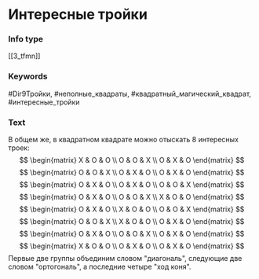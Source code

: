 # Интересные тройки
### Info type
[[3_tfmn]]
### Keywords
#Dir9Тройки, #неполные_квадраты, #квадратный_магический_квадрат, #интересные_тройки
### Text
В общем же, в квадратном квадрате можно отыскать 8 интересных троек:
$$
\begin{matrix}
X & O & O \\
O & O & X \\
O & X & O
\end{matrix}
$$
$$
\begin{matrix}
O & O & X \\
O & X & O \\
O & X & O
\end{matrix}
$$
$$
\begin{matrix}
O & X & O \\
O & X & O \\
O & O & X
\end{matrix}
$$
$$
\begin{matrix}
O & X & O \\
O & O & X \\
X & O & O
\end{matrix}
$$
$$
\begin{matrix}
O & X & O \\
X & O & O \\
O & O & X
\end{matrix}
$$
$$
\begin{matrix}
O & O & X \\
X & O & O \\
O & X & O
\end{matrix}
$$
$$
\begin{matrix}
O & X & O \\
O & O & X \\
O & X & O
\end{matrix}
$$
$$
\begin{matrix}
X & O & O \\
O & X & O \\
O & X & O
\end{matrix}
$$
Первые две группы объединим словом "диагональ", следующие две словом "ортогональ", а последние четыре "ход коня".